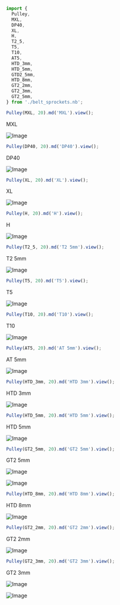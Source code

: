 ```JavaScript
import {
  Pulley,
  MXL,
  DP40,
  XL,
  H,
  T2_5,
  T5,
  T10,
  AT5,
  HTD_3mm,
  HTD_5mm,
  GTD2_5mm,
  HTD_8mm,
  GT2_2mm,
  GT2_3mm,
  GT2_5mm,
} from './belt_sprockets.nb';
```

```JavaScript
Pulley(MXL, 20).md('MXL').view();
```

MXL

![Image](examples.md.0.png)

```JavaScript
Pulley(DP40, 20).md('DP40').view();
```

DP40

![Image](examples.md.1.png)

```JavaScript
Pulley(XL, 20).md('XL').view();
```

XL

![Image](examples.md.2.png)

```JavaScript
Pulley(H, 20).md('H').view();
```

H

![Image](examples.md.3.png)

```JavaScript
Pulley(T2_5, 20).md('T2 5mm').view();
```

T2 5mm

![Image](examples.md.4.png)

```JavaScript
Pulley(T5, 20).md('T5').view();
```

T5

![Image](examples.md.5.png)

```JavaScript
Pulley(T10, 20).md('T10').view();
```

T10

![Image](examples.md.6.png)

```JavaScript
Pulley(AT5, 20).md('AT 5mm').view();
```

AT 5mm

![Image](examples.md.7.png)

```JavaScript
Pulley(HTD_3mm, 20).md('HTD 3mm').view();
```

HTD 3mm

![Image](examples.md.8.png)

```JavaScript
Pulley(HTD_5mm, 20).md('HTD 5mm').view();
```

HTD 5mm

![Image](examples.md.9.png)

```JavaScript
Pulley(GT2_5mm, 20).md('GT2 5mm').view();
```

GT2 5mm

![Image](examples.md.10.png)

![Image](examples.md.11.png)

```JavaScript
Pulley(HTD_8mm, 20).md('HTD 8mm').view();
```

HTD 8mm

![Image](examples.md.12.png)

```JavaScript
Pulley(GT2_2mm, 20).md('GT2 2mm').view();
```

GT2 2mm

![Image](examples.md.13.png)

```JavaScript
Pulley(GT2_3mm, 20).md('GT2 3mm').view();
```

GT2 3mm

![Image](examples.md.14.png)

![Image](examples.md.15.png)
